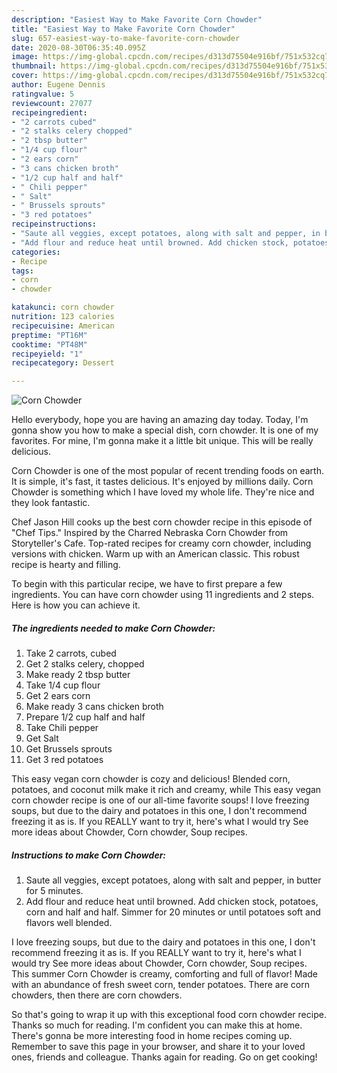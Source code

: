 ```yaml
---
description: "Easiest Way to Make Favorite Corn Chowder"
title: "Easiest Way to Make Favorite Corn Chowder"
slug: 657-easiest-way-to-make-favorite-corn-chowder
date: 2020-08-30T06:35:40.095Z
image: https://img-global.cpcdn.com/recipes/d313d75504e916bf/751x532cq70/corn-chowder-recipe-main-photo.jpg
thumbnail: https://img-global.cpcdn.com/recipes/d313d75504e916bf/751x532cq70/corn-chowder-recipe-main-photo.jpg
cover: https://img-global.cpcdn.com/recipes/d313d75504e916bf/751x532cq70/corn-chowder-recipe-main-photo.jpg
author: Eugene Dennis
ratingvalue: 5
reviewcount: 27077
recipeingredient:
- "2 carrots cubed"
- "2 stalks celery chopped"
- "2 tbsp butter"
- "1/4 cup flour"
- "2 ears corn"
- "3 cans chicken broth"
- "1/2 cup half and half"
- " Chili pepper"
- " Salt"
- " Brussels sprouts"
- "3 red potatoes"
recipeinstructions:
- "Saute all veggies, except potatoes, along with salt and pepper, in butter for 5 minutes."
- "Add flour and reduce heat until browned. Add chicken stock, potatoes, corn and half and half. Simmer for 20 minutes or until potatoes soft and flavors well blended."
categories:
- Recipe
tags:
- corn
- chowder

katakunci: corn chowder 
nutrition: 123 calories
recipecuisine: American
preptime: "PT16M"
cooktime: "PT48M"
recipeyield: "1"
recipecategory: Dessert

---
```



![Corn Chowder](https://img-global.cpcdn.com/recipes/d313d75504e916bf/751x532cq70/corn-chowder-recipe-main-photo.jpg)

Hello everybody, hope you are having an amazing day today. Today, I'm gonna show you how to make a special dish, corn chowder. It is one of my favorites. For mine, I'm gonna make it a little bit unique. This will be really delicious.

Corn Chowder is one of the most popular of recent trending foods on earth. It is simple, it's fast, it tastes delicious. It's enjoyed by millions daily. Corn Chowder is something which I have loved my whole life. They're nice and they look fantastic.

Chef Jason Hill cooks up the best corn chowder recipe in this episode of &#34;Chef Tips.&#34; Inspired by the Charred Nebraska Corn Chowder from Storyteller&#39;s Cafe. Top-rated recipes for creamy corn chowder, including versions with chicken. Warm up with an American classic. This robust recipe is hearty and filling.


To begin with this particular recipe, we have to first prepare a few ingredients. You can have corn chowder using 11 ingredients and 2 steps. Here is how you can achieve it.

<!--inarticleads1-->

##### The ingredients needed to make Corn Chowder:

1. Take 2 carrots, cubed
1. Get 2 stalks celery, chopped
1. Make ready 2 tbsp butter
1. Take 1/4 cup flour
1. Get 2 ears corn
1. Make ready 3 cans chicken broth
1. Prepare 1/2 cup half and half
1. Take  Chili pepper
1. Get  Salt
1. Get  Brussels sprouts
1. Get 3 red potatoes


This easy vegan corn chowder is cozy and delicious! Blended corn, potatoes, and coconut milk make it rich and creamy, while This easy vegan corn chowder recipe is one of our all-time favorite soups! I love freezing soups, but due to the dairy and potatoes in this one, I don&#39;t recommend freezing it as is. If you REALLY want to try it, here&#39;s what I would try See more ideas about Chowder, Corn chowder, Soup recipes. 

<!--inarticleads2-->

##### Instructions to make Corn Chowder:

1. Saute all veggies, except potatoes, along with salt and pepper, in butter for 5 minutes.
1. Add flour and reduce heat until browned. Add chicken stock, potatoes, corn and half and half. Simmer for 20 minutes or until potatoes soft and flavors well blended.


I love freezing soups, but due to the dairy and potatoes in this one, I don&#39;t recommend freezing it as is. If you REALLY want to try it, here&#39;s what I would try See more ideas about Chowder, Corn chowder, Soup recipes. This summer Corn Chowder is creamy, comforting and full of flavor! Made with an abundance of fresh sweet corn, tender potatoes. There are corn chowders, then there are corn chowders. 

So that's going to wrap it up with this exceptional food corn chowder recipe. Thanks so much for reading. I'm confident you can make this at home. There's gonna be more interesting food in home recipes coming up. Remember to save this page in your browser, and share it to your loved ones, friends and colleague. Thanks again for reading. Go on get cooking!
